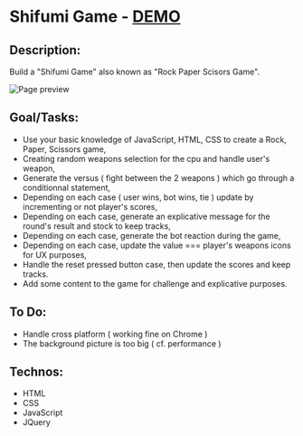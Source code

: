 # Shifumi Game - [DEMO](https://laurelinep.github.io/Shifumi/)
## Description:
Build a "Shifumi Game" also known as "Rock Paper Scisors Game".

![Page preview](./prohect-preview?raw=true "Preview")


## Goal/Tasks:
+ Use your basic knowledge of JavaScript, HTML, CSS to create a Rock, Paper, Scissors game,
+ Creating random weapons selection for the cpu and handle user's weapon,
+ Generate the versus ( fight between the 2 weapons ) which go through a conditionnal statement,
+ Depending on each case ( user wins, bot wins, tie ) update by incrementing or not player's scores,
+ Depending on each case, generate an explicative message for the round's result and stock to keep tracks,
+ Depending on each case, generate the bot reaction during the game,
+ Depending on each case, update the value === player's weapons icons for UX purposes,
+ Handle the reset pressed button case, then update the scores and keep tracks.
+ Add some content to the game for challenge and explicative purposes.

## To Do:
+ Handle cross platform ( working fine on Chrome )
+ The background picture is too big ( cf. performance )

## Technos:
+ HTML
+ CSS
+ JavaScript
+ JQuery
